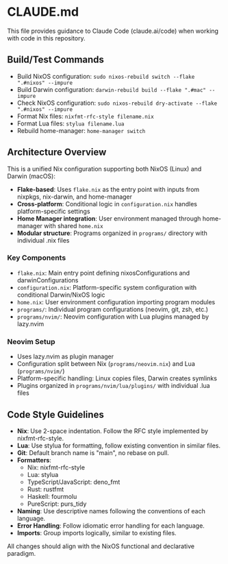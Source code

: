# CLAUDE.md

This file provides guidance to Claude Code (claude.ai/code) when working with code in this repository.

## Build/Test Commands
- Build NixOS configuration: `sudo nixos-rebuild switch --flake ".#nixos" --impure`
- Build Darwin configuration: `darwin-rebuild build --flake ".#mac" --impure`
- Check NixOS configuration: `sudo nixos-rebuild dry-activate --flake ".#nixos" --impure`
- Format Nix files: `nixfmt-rfc-style filename.nix`
- Format Lua files: `stylua filename.lua`
- Rebuild home-manager: `home-manager switch`

## Architecture Overview
This is a unified Nix configuration supporting both NixOS (Linux) and Darwin (macOS):

- **Flake-based**: Uses `flake.nix` as the entry point with inputs from nixpkgs, nix-darwin, and home-manager
- **Cross-platform**: Conditional logic in `configuration.nix` handles platform-specific settings
- **Home Manager integration**: User environment managed through home-manager with shared `home.nix`
- **Modular structure**: Programs organized in `programs/` directory with individual .nix files

### Key Components
- `flake.nix`: Main entry point defining nixosConfigurations and darwinConfigurations
- `configuration.nix`: Platform-specific system configuration with conditional Darwin/NixOS logic
- `home.nix`: User environment configuration importing program modules
- `programs/`: Individual program configurations (neovim, git, zsh, etc.)
- `programs/nvim/`: Neovim configuration with Lua plugins managed by lazy.nvim

### Neovim Setup
- Uses lazy.nvim as plugin manager
- Configuration split between Nix (`programs/neovim.nix`) and Lua (`programs/nvim/`)
- Platform-specific handling: Linux copies files, Darwin creates symlinks
- Plugins organized in `programs/nvim/lua/plugins/` with individual .lua files

## Code Style Guidelines
- **Nix**: Use 2-space indentation. Follow the RFC style implemented by nixfmt-rfc-style.
- **Lua**: Use stylua for formatting, follow existing convention in similar files.
- **Git**: Default branch name is "main", no rebase on pull.
- **Formatters**:
  - Nix: nixfmt-rfc-style
  - Lua: stylua
  - TypeScript/JavaScript: deno_fmt
  - Rust: rustfmt
  - Haskell: fourmolu
  - PureScript: purs_tidy
- **Naming**: Use descriptive names following the conventions of each language.
- **Error Handling**: Follow idiomatic error handling for each language.
- **Imports**: Group imports logically, similar to existing files.

All changes should align with the NixOS functional and declarative paradigm.